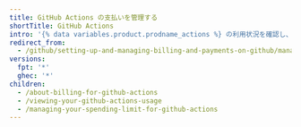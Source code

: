 ```yaml
---
title: GitHub Actions の支払いを管理する
shortTitle: GitHub Actions
intro: '{% data variables.product.prodname_actions %} の利用状況を確認し、利用上限を設定することができます。'
redirect_from:
  - /github/setting-up-and-managing-billing-and-payments-on-github/managing-billing-for-github-actions
versions:
  fpt: '*'
  ghec: '*'
children:
  - /about-billing-for-github-actions
  - /viewing-your-github-actions-usage
  - /managing-your-spending-limit-for-github-actions
---
```


